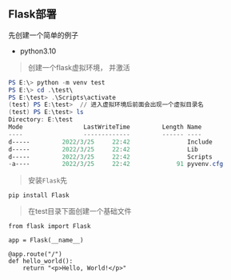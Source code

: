 ## Flask部署 

先创建一个简单的例子
- python3.10

> 创建一个flask虚拟环境， 并激活
```powershell
PS E:\> python -m venv test
PS E:\> cd .\test\
PS E:\test> .\Scripts\activate
(test) PS E:\test>  // 进入虚拟环境后前面会出现一个虚拟目录名
(test) PS E:\test> ls
Directory: E:\test
Mode                 LastWriteTime         Length Name
----                 -------------         ------ ----
d-----         2022/3/25     22:42                Include
d-----         2022/3/25     22:42                Lib
d-----         2022/3/25     22:42                Scripts
-a----         2022/3/25     22:42             91 pyvenv.cfg
```
> 安装`Flask`先
```
pip install Flask
```
> 在test目录下面创建一个基础文件
```
from flask import Flask

app = Flask(__name__)

@app.route("/")
def hello_world():
    return "<p>Hello, World!</p>"
```